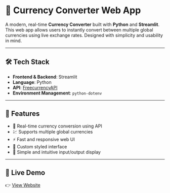 # 💱 Currency Converter Web App

A modern, real-time **Currency Converter** built with **Python** and **Streamlit**. This web app allows users to instantly convert between multiple global currencies using live exchange rates. Designed with simplicity and usability in mind.

---

## 🛠 Tech Stack

- **Frontend & Backend**: Streamlit
- **Language**: Python  
- **API**: [FreecurrencyAPI](https://freecurrencyapi.com/)  
- **Environment Management**: `python-dotenv`

---

## 🚀 Features

- 🔄 Real-time currency conversion using API
- 💹 Supports multiple global currencies
- ⚡ Fast and responsive web UI
- 🎨 Custom styled interface
- 🧠 Simple and intuitive input/output display

---

## 🔗 Live Demo

👉 [View Website](https://unknown122-coder.github.io/gaming-website/)





